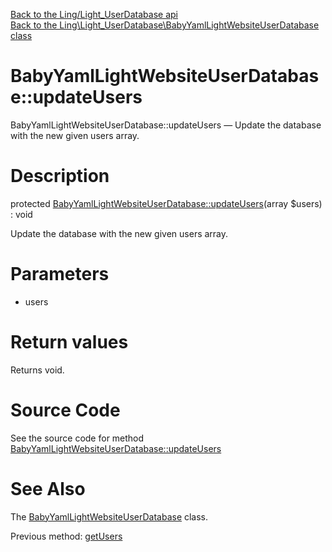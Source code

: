 [Back to the Ling/Light_UserDatabase api](https://github.com/lingtalfi/Light_UserDatabase/blob/master/doc/api/Ling/Light_UserDatabase.md)<br>
[Back to the Ling\Light_UserDatabase\BabyYamlLightWebsiteUserDatabase class](https://github.com/lingtalfi/Light_UserDatabase/blob/master/doc/api/Ling/Light_UserDatabase/BabyYamlLightWebsiteUserDatabase.md)


BabyYamlLightWebsiteUserDatabase::updateUsers
================



BabyYamlLightWebsiteUserDatabase::updateUsers — Update the database with the new given users array.




Description
================


protected [BabyYamlLightWebsiteUserDatabase::updateUsers](https://github.com/lingtalfi/Light_UserDatabase/blob/master/doc/api/Ling/Light_UserDatabase/BabyYamlLightWebsiteUserDatabase/updateUsers.md)(array $users) : void




Update the database with the new given users array.




Parameters
================


- users

    


Return values
================

Returns void.








Source Code
===========
See the source code for method [BabyYamlLightWebsiteUserDatabase::updateUsers](https://github.com/lingtalfi/Light_UserDatabase/blob/master/BabyYamlLightWebsiteUserDatabase.php#L570-L573)


See Also
================

The [BabyYamlLightWebsiteUserDatabase](https://github.com/lingtalfi/Light_UserDatabase/blob/master/doc/api/Ling/Light_UserDatabase/BabyYamlLightWebsiteUserDatabase.md) class.

Previous method: [getUsers](https://github.com/lingtalfi/Light_UserDatabase/blob/master/doc/api/Ling/Light_UserDatabase/BabyYamlLightWebsiteUserDatabase/getUsers.md)<br>

